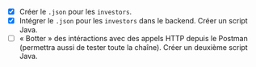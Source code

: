 - [x] Créer le `.json` pour les `investors`.
- [x] Intégrer le `.json` pour les `investors` dans le backend. Créer un script Java.
- [ ] « Botter » des intéractions avec des appels HTTP depuis le Postman (permettra aussi de tester toute la chaîne). Créer un deuxième script Java.
